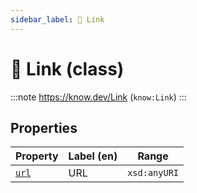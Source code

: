 ```yaml
---
sidebar_label: 🔗 Link
---
```


# 🔗 Link (class)

:::note
https://know.dev/Link
(`know:Link`)
:::

## Properties

| Property          | Label (en)     | Range                    |
| ----------------- | -------------- | ------------------------ |
| [`url`]           | URL            | `xsd:anyURI`             |

[`Link`]: /Link
[`url`]: /url
